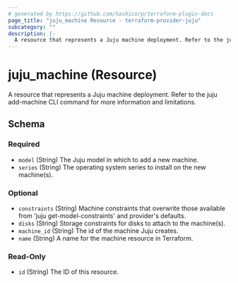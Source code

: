 ```yaml
---
# generated by https://github.com/hashicorp/terraform-plugin-docs
page_title: "juju_machine Resource - terraform-provider-juju"
subcategory: ""
description: |-
  A resource that represents a Juju machine deployment. Refer to the juju add-machine CLI command for more information and limitations.
---
```


# juju_machine (Resource)

A resource that represents a Juju machine deployment. Refer to the juju add-machine CLI command for more information and limitations.



<!-- schema generated by tfplugindocs -->
## Schema

### Required

- `model` (String) The Juju model in which to add a new machine.
- `series` (String) The operating system series to install on the new machine(s).

### Optional

- `constraints` (String) Machine constraints that overwrite those available from 'juju get-model-constraints' and provider's defaults.
- `disks` (String) Storage constraints for disks to attach to the machine(s).
- `machine_id` (String) The id of the machine Juju creates.
- `name` (String) A name for the machine resource in Terraform.

### Read-Only

- `id` (String) The ID of this resource.


